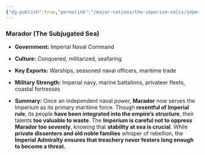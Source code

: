```yaml
---
{"dg-publish":true,"permalink":"/major-nations/the-imperium-solis/imperial-provinces/mirador/","noteIcon":"","updated":"2025-02-12T14:13:07.000-08:00"}
---
```


### **Marador (The Subjugated Sea)**

- **Government:** Imperial Naval Command
	
- **Culture:** Conquered, militarized, seafaring
	
- **Key Exports:** Warships, seasoned naval officers, maritime trade
	
- **Military Strength:** Imperial navy, marine battalions, privateer fleets, coastal fortresses
	
- **Summary:** Once an independent naval power, **Marador** now serves the Imperium as its primary maritime force. Though **resentful of Imperial rule**, its people **have been integrated into the empire’s structure**, their talents **too valuable to waste**. The **Imperium is careful not to oppress Marador too severely**, knowing that **stability at sea is crucial**. While **private dissenters and old noble families** whisper of rebellion, the **Imperial Admiralty ensures that treachery never festers long enough to become a threat.** 